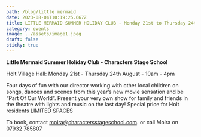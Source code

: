 ```yaml
---
path: /blog/little mermaid
date: 2023-08-04T10:19:25.667Z
title: LITTLE MERMAID SUMMER HOLIDAY CLUB - Monday 21st to Thursday 24th August
category: events
image: ../assets/image1.jpeg
draft: false
sticky: true
---
```

**Little Mermaid Summer Holiday Club - Characters Stage School**

Holt Village Hall: Monday 21st - Thursday 24th August - 10am - 4pm

Four days of fun with our director working with other local children on songs, dances and scenes from this year’s new movie sensation and be “Part Of Our World”.  Present your very own show for family and friends in the theatre with lights and music on the last day! Special price for Holt residents
LIMITED SPACES

To book, contact  moira@charactersstageschool.com. or call Moira on 07932 785807